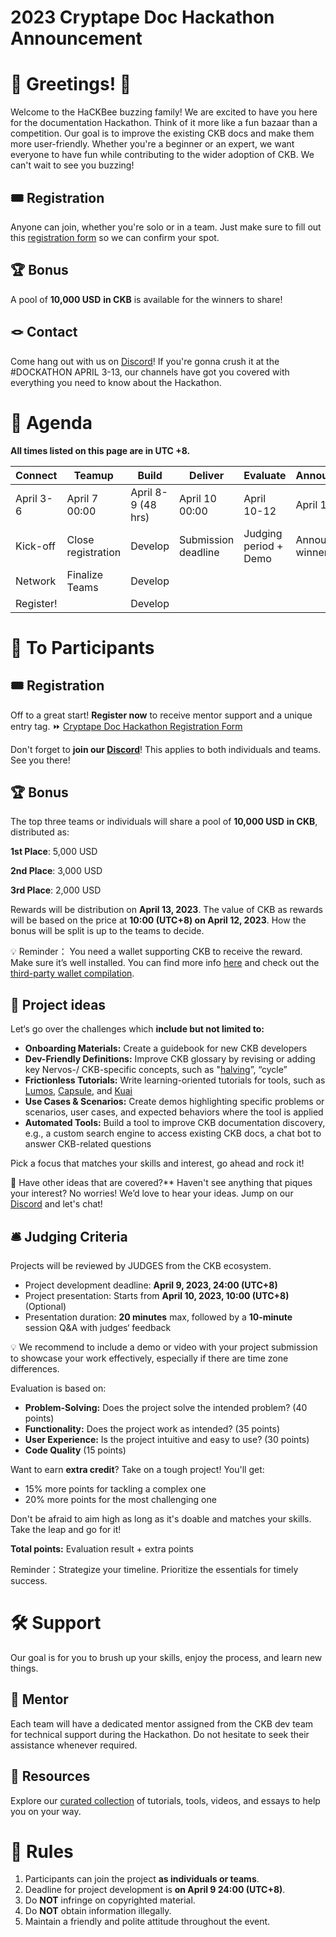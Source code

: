 # 2023 Cryptape Doc Hackathon Announcement

# 🐝 Greetings! 🍯


Welcome to the HaCKBee buzzing family! We are excited to have you here for the documentation Hackathon. Think of it more like a fun bazaar than a competition. Our goal is to improve the existing CKB docs and make them more user-friendly. Whether you're a beginner or an expert, we want everyone to have fun while contributing to the wider adoption of CKB. We can't wait to see you buzzing!

## 🎟 Registration

Anyone can join, whether you're solo or in a team. Just make sure to fill out this [registration form](https://forms.gle/DkXBXn3KaRjQujGCA) so we can confirm your spot. 

## 🏆 Bonus

A pool of **10,000 USD**
**in CKB** is available for the winners to share!

## 🪢 Contact

Come hang out with us on [Discord](https://discord.gg/j83wsthM)! If you're gonna crush it at the #DOCKATHON APRIL 3-13, our channels have got you covered with everything you need to know about the Hackathon.

# 📆 Agenda


**All times listed on this page are in UTC +8.**

| Connect | Teamup | Build | Deliver | Evaluate | Announce |
| --- | --- | --- | --- | --- | --- |
| April 3-6 | April 7 00:00 | April 8-9 (48 hrs) | April 10 00:00 | April 10-12 | April 13 |
| Kick-off |Close registration |Develop | Submission deadline  | Judging period + Demo  | Announce winners |
| Network |Finalize Teams |Develop  
|Register!  |             |Develop




# 💌 To Participants


## 🎟 Registration



Off to a great start! **Register now** to receive mentor support and a unique entry tag. 
⏩ [Cryptape Doc Hackathon Registration Form](https://docs.google.com/forms/d/e/1FAIpQLSfp0MoYqysPt3gcBcjClx0S4mxAnIEiofejUOa_OvAz4T9iqg/viewform)

Don't forget to **join our [Discord](https://discord.gg/j83wsthM)**! This applies to both individuals and teams. 
See you there!

## 🏆 Bonus



The top three teams or individuals will share a pool of **10,000 USD** **in CKB**, distributed as:
 
 **1st Place**: 5,000 USD

 **2nd Place**: 3,000 USD

 **3rd Place**: 2,000 USD

Rewards will be distribution on **April 13, 2023**. 
The value of CKB as rewards will be based on the price at **10:00 (UTC+8) on April 12, 2023**.
How the bonus will be split is up to the teams to decide.

💡 Reminder：
You need a wallet supporting CKB to receive the reward. Make sure it’s well installed. You can find more info [here](https://docs.nervos.org/docs/basics/guides/crypto%20wallets/neuron/) and check out the [third-party wallet compilation](https://linktr.ee/thirdpartywallets).

## 🔎 Project ideas



Let‘s go over the challenges which **include but not limited to:**

- **Onboarding Materials:** Create a guidebook for new CKB developers
- **Dev-Friendly Definitions:** Improve CKB glossary by revising or adding key Nervos-/ CKB-specific concepts, such as "[halving](https://docs.nervos.org/docs/reference/halving/#how-does-the-ckbyte-halving-work)”, “cycle”
- **Frictionless Tutorials:** Write learning-oriented tutorials for tools, such as [Lumos](https://github.com/ckb-js/lumos), [Capsule](https://github.com/nervosnetwork/capsule), and [Kuai](https://github.com/ckb-js/kuai)
- **Use Cases & Scenarios:** Create demos highlighting specific problems or scenarios, user cases, and expected behaviors where the tool is applied
- **Automated Tools:** Build a tool to improve CKB documentation discovery, e.g., a custom search engine to access existing CKB docs, a chat bot to answer CKB-related questions

Pick a focus that matches your skills and interest, go ahead and rock it!

🧐 Have other ideas that are covered?** Haven't see anything that piques your interest? No worries! We’d love to hear your ideas. Jump on our [Discord](https://discord.gg/j83wsthM) and let's chat!

## 🛎 ****Judging Criteria****


Projects will be reviewed by JUDGES from the CKB ecosystem.

- Project development deadline: **April 9, 2023, 24:00 (UTC+8)**
- Project presentation: Starts from **April 10, 2023, 10:00 (UTC+8)** (Optional)
- Presentation duration: **20 minutes** max, followed by a **10-minute** session Q&A with judges‘ feedback

💡 We recommend to include a demo or video with your project submission to showcase your work effectively, especially if there are time zone differences.

Evaluation is based on:

- **Problem-Solving:** Does the project solve the intended problem? (40 points)
- **Functionality:** Does the project work as intended? (35 points)
- **User Experience:** Is the project intuitive and easy to use? (30 points)
- **Code Quality** (15 points)

Want to earn **extra credit**? Take on a tough project! You'll get:

- 15% more points for tackling a complex one
- 20% more points for the most challenging one

Don't be afraid to aim high as long as it's doable and matches your skills. Take the leap and go for it!

**Total points:** Evaluation result + extra points

Reminder：Strategize your timeline. Prioritize the essentials for timely success.

# 🛠 Support


Our goal is for you to brush up your skills, enjoy the process, and learn new things.

## 💫 **Mentor**

Each team will have a dedicated mentor assigned from the CKB dev team for technical support during the Hackathon. Do not hesitate to seek their assistance whenever required.

## 🔮 Resources

Explore our [curated collection](https://www.notion.so/Resources-10217c86ec47455d9220567bd75d180c) of tutorials, tools, videos, and essays to help you on your way.

# 📐 Rules

1. Participants can join the project **as individuals or teams**.
2. Deadline for project development is **on April 9 24:00 (UTC+8)**.
3. Do **NOT** infringe on copyrighted material.
4. Do **NOT** obtain information illegally.
5. Maintain a friendly and polite attitude throughout the event.
